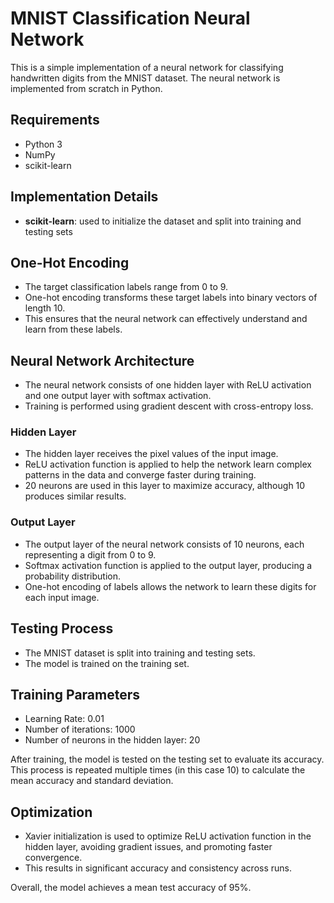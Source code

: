 # MNIST Classification Neural Network

This is a simple implementation of a neural network for classifying handwritten digits from the MNIST dataset. The neural network is implemented from scratch in Python.

## Requirements
- Python 3
- NumPy
- scikit-learn

## Implementation Details
- **scikit-learn**: used to initialize the dataset and split into training and testing sets

## One-Hot Encoding
- The target classification labels range from 0 to 9.
- One-hot encoding transforms these target labels into binary vectors of length 10.
- This ensures that the neural network can effectively understand and learn from these labels.

## Neural Network Architecture
- The neural network consists of one hidden layer with ReLU activation and one output layer with softmax activation.
- Training is performed using gradient descent with cross-entropy loss.

### Hidden Layer
- The hidden layer receives the pixel values of the input image.
- ReLU activation function is applied to help the network learn complex patterns in the data and converge faster during training.
- 20 neurons are used in this layer to maximize accuracy, although 10 produces similar results.

### Output Layer
- The output layer of the neural network consists of 10 neurons, each representing a digit from 0 to 9.
- Softmax activation function is applied to the output layer, producing a probability distribution.
- One-hot encoding of labels allows the network to learn these digits for each input image.

## Testing Process
- The MNIST dataset is split into training and testing sets.
- The model is trained on the training set.

## Training Parameters
- Learning Rate: 0.01
- Number of iterations: 1000
- Number of neurons in the hidden layer: 20

After training, the model is tested on the testing set to evaluate its accuracy. This process is repeated multiple times (in this case 10) to calculate the mean accuracy and standard deviation.

## Optimization
- Xavier initialization is used to optimize ReLU activation function in the hidden layer, avoiding gradient issues, and promoting faster convergence.
- This results in significant accuracy and consistency across runs.

Overall, the model achieves a mean test accuracy of 95%.

